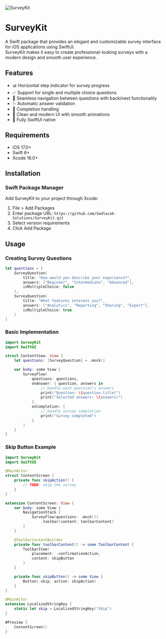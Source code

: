 ![SurveyKit](https://github.com/user-attachments/assets/cba9fc77-c42c-4c9e-96c9-de7c6dabb2dd)

# SurveyKit

A Swift package that provides an elegant and customizable survey interface for iOS applications using SwiftUI. <br>
SurveyKit makes it easy to create professional-looking surveys with a modern design and smooth user experience.

## Features

- 📊 Horizontal step indicator for survey progress
- ✅ Support for single and multiple choice questions
- 🔄 Seamless navigation between questions with back/next functionality
- ✨ Automatic answer validation
- 🎯 Completion handling
- 🎨 Clean and modern UI with smooth animations
- 📱 Fully SwiftUI native

## Requirements

- iOS 17.0+
- Swift 6+
- Xcode 16.0+

## Installation

### Swift Package Manager

Add SurveyKit to your project through Xcode:

1. File > Add Packages
2. Enter package URL: ```https://github.com/Sedlacek-Solutions/SurveyKit.git```
3. Select version requirements
4. Click Add Package

## Usage

### Creating Survey Questions

```swift
let questions = [
    SurveyQuestion(
        title: "How would you describe your experience?",
        answers: ["Beginner", "Intermediate", "Advanced"],
        isMultipleChoice: false
    ),
    SurveyQuestion(
        title: "What features interest you?",
        answers: ["Analytics", "Reporting", "Sharing", "Export"],
        isMultipleChoice: true
    )
]
```

### Basic Implementation

```swift
import SurveyKit
import SwiftUI

struct ContentView: View {
    let questions: [SurveyQuestion] = .mock()

    var body: some View {
        SurveyFlow(
            questions: questions,
            onAnswer: { question, answers in
                // Handle each question's answers
                print("Question: \(question.title)")
                print("Selected answers: \(answers)")
            },
            onCompletion: {
                // Handle survey completion
                print("Survey completed")
            }
        )
    }
}
```

### Skip Button Example

```swift
import SurveyKit
import SwiftUI

@MainActor
struct ContentScreen {
    private func skipAction() {
        // TODO: skip the survey
    }
}

extension ContentScreen: View {
    var body: some View {
        NavigationStack {
            SurveyFlow(questions: .mock())
                .toolbar(content: toolbarContent)
        }
    }

    @ToolbarContentBuilder
    private func toolbarContent() -> some ToolbarContent {
        ToolbarItem(
            placement: .confirmationAction,
            content: skipButton
        )
    }

    private func skipButton() -> some View {
        Button(.skip, action: skipAction)
    }
}

@MainActor
extension LocalizedStringKey {
    static let skip = LocalizedStringKey("Skip")
}

#Preview {
    ContentScreen()
}
```
